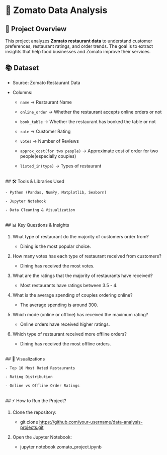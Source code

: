 # 🍔 Zomato Data Analysis


## 📅 Project Overview

This project analyzes **Zomato restaurant data** to understand customer preferences, restaurant ratings, and order trends. The goal is to extract insights that help food businesses and Zomato improve their services.


## 📚 Dataset

- Source: Zomato Restaurant Data

- Columns:

    - `name` → Restaurant Name
      
    - `online_order` → Whether the restaurant accepts online orders or not

    - `book_table` → Whether the restaurant has booked the table or not

    - `rate` → Customer Rating

    - `votes` → Number of Reviews

    - `approx_cost(for two people)` → Approximate cost of order for two people(especially couples)
 
    - `listed_in(type)` → Types of restaurant


<br>
## 🛠️ Tools & Libraries Used

    - Python (Pandas, NumPy, Matplotlib, Seaborn)
    
    - Jupyter Notebook
    
    - Data Cleaning & Visualization

<br>
## 📊 Key Questions & Insights

1. What type of restaurant do the majority of customers order from?

    - Dining is the most popular choice.

2. How many votes has each type of restaurant received from customers?

    - Dining has received the most votes.

3. What are the ratings that the majority of restaurants have received?

    - Most restaurants have ratings between 3.5 - 4.

4. What is the average spending of couples ordering online?

    - The average spending is around 300.

5. Which mode (online or offline) has received the maximum rating?

    - Online orders have received higher ratings.

6. Which type of restaurant received more offline orders?

    - Dining has received the most offline orders.

<br>
## 👀 Visualizations

    - Top 10 Most Rated Restaurants

    - Rating Distribution

    - Online vs Offline Order Ratings

<br>
## ⚡ How to Run the Project?

1. Clone the repository:

     - git clone https://github.com/your-username/data-analysis-projects.git

2. Open the Jupyter Notebook:

     - jupyter notebook zomato_project.ipynb


